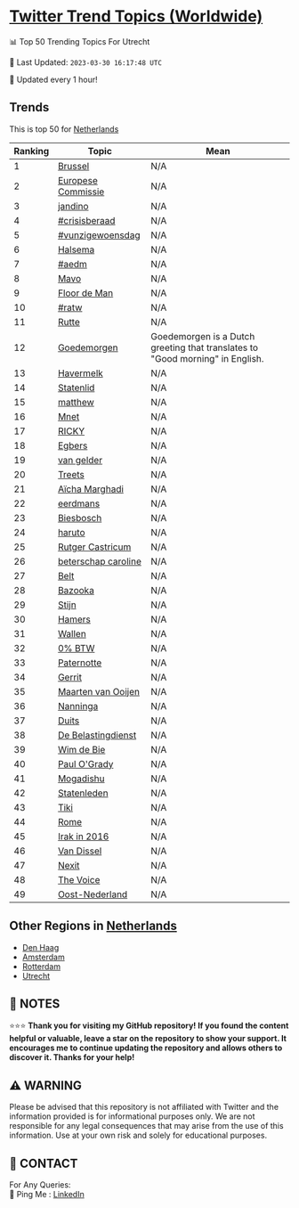 [Twitter Trend Topics (Worldwide)](https://github.com/ErcinDedeoglu/Twitter-Trend-Topics)
==========


📊 Top 50 Trending Topics For Utrecht

📆 Last Updated: `2023-03-30 16:17:48 UTC`

🔧 Updated every 1 hour!


## Trends

This is top 50 for [Netherlands](</Netherlands>)

| Ranking | Topic | Mean |
| ------- | ------------ | ------------ |
| 1 | [Brussel](http://twitter.com/search?q=Brussel) | N/A |
| 2 | [Europese Commissie](http://twitter.com/search?q=Europese+Commissie) | N/A |
| 3 | [jandino](http://twitter.com/search?q=jandino) | N/A |
| 4 | [#crisisberaad](http://twitter.com/search?q=%23crisisberaad) | N/A |
| 5 | [#vunzigewoensdag](http://twitter.com/search?q=%23vunzigewoensdag) | N/A |
| 6 | [Halsema](http://twitter.com/search?q=Halsema) | N/A |
| 7 | [#aedm](http://twitter.com/search?q=%23aedm) | N/A |
| 8 | [Mavo](http://twitter.com/search?q=Mavo) | N/A |
| 9 | [Floor de Man](http://twitter.com/search?q=Floor+de+Man) | N/A |
| 10 | [#ratw](http://twitter.com/search?q=%23ratw) | N/A |
| 11 | [Rutte](http://twitter.com/search?q=Rutte) | N/A |
| 12 | [Goedemorgen](http://twitter.com/search?q=Goedemorgen) | Goedemorgen is a Dutch greeting that translates to "Good morning" in English. |
| 13 | [Havermelk](http://twitter.com/search?q=Havermelk) | N/A |
| 14 | [Statenlid](http://twitter.com/search?q=Statenlid) | N/A |
| 15 | [matthew](http://twitter.com/search?q=matthew) | N/A |
| 16 | [Mnet](http://twitter.com/search?q=Mnet) | N/A |
| 17 | [RICKY](http://twitter.com/search?q=RICKY) | N/A |
| 18 | [Egbers](http://twitter.com/search?q=Egbers) | N/A |
| 19 | [van gelder](http://twitter.com/search?q=van+gelder) | N/A |
| 20 | [Treets](http://twitter.com/search?q=Treets) | N/A |
| 21 | [Aïcha Marghadi](http://twitter.com/search?q=A%c3%afcha+Marghadi) | N/A |
| 22 | [eerdmans](http://twitter.com/search?q=eerdmans) | N/A |
| 23 | [Biesbosch](http://twitter.com/search?q=Biesbosch) | N/A |
| 24 | [haruto](http://twitter.com/search?q=haruto) | N/A |
| 25 | [Rutger Castricum](http://twitter.com/search?q=Rutger+Castricum) | N/A |
| 26 | [beterschap caroline](http://twitter.com/search?q=beterschap+caroline) | N/A |
| 27 | [Belt](http://twitter.com/search?q=Belt) | N/A |
| 28 | [Bazooka](http://twitter.com/search?q=Bazooka) | N/A |
| 29 | [Stijn](http://twitter.com/search?q=Stijn) | N/A |
| 30 | [Hamers](http://twitter.com/search?q=Hamers) | N/A |
| 31 | [Wallen](http://twitter.com/search?q=Wallen) | N/A |
| 32 | [0% BTW](http://twitter.com/search?q=0%25+BTW) | N/A |
| 33 | [Paternotte](http://twitter.com/search?q=Paternotte) | N/A |
| 34 | [Gerrit](http://twitter.com/search?q=Gerrit) | N/A |
| 35 | [Maarten van Ooijen](http://twitter.com/search?q=Maarten+van+Ooijen) | N/A |
| 36 | [Nanninga](http://twitter.com/search?q=Nanninga) | N/A |
| 37 | [Duits](http://twitter.com/search?q=Duits) | N/A |
| 38 | [De Belastingdienst](http://twitter.com/search?q=De+Belastingdienst) | N/A |
| 39 | [Wim de Bie](http://twitter.com/search?q=Wim+de+Bie) | N/A |
| 40 | [Paul O'Grady](http://twitter.com/search?q=Paul+O%27Grady) | N/A |
| 41 | [Mogadishu](http://twitter.com/search?q=Mogadishu) | N/A |
| 42 | [Statenleden](http://twitter.com/search?q=Statenleden) | N/A |
| 43 | [Tiki](http://twitter.com/search?q=Tiki) | N/A |
| 44 | [Rome](http://twitter.com/search?q=Rome) | N/A |
| 45 | [Irak in 2016](http://twitter.com/search?q=Irak+in+2016) | N/A |
| 46 | [Van Dissel](http://twitter.com/search?q=Van+Dissel) | N/A |
| 47 | [Nexit](http://twitter.com/search?q=Nexit) | N/A |
| 48 | [The Voice](http://twitter.com/search?q=The+Voice) | N/A |
| 49 | [Oost-Nederland](http://twitter.com/search?q=Oost-Nederland) | N/A |



## Other Regions in [Netherlands](</Netherlands>)

* [Den Haag](</Netherlands/Den Haag.md>)
* [Amsterdam](</Netherlands/Amsterdam.md>)
* [Rotterdam](</Netherlands/Rotterdam.md>)
* [Utrecht](</Netherlands/Utrecht.md>)



## 📝 NOTES

⭐⭐⭐ **Thank you for visiting my GitHub repository! If you found the content helpful or valuable, leave a star on the repository to show your support. It encourages me to continue updating the repository and allows others to discover it. Thanks for your help!**


## ⚠️ WARNING

Please be advised that this repository is not affiliated with Twitter and the information provided is for informational purposes only. We are not responsible for any legal consequences that may arise from the use of this information. Use at your own risk and solely for educational purposes.


## 📨 CONTACT

 For Any Queries:  
            🏓 Ping Me : [LinkedIn](https://www.linkedin.com/in/ercindedeoglu/)
